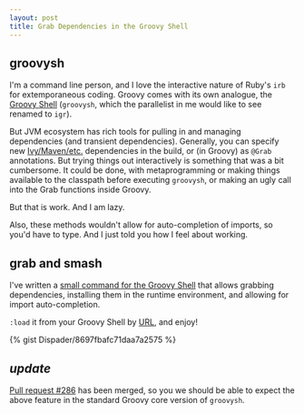 ```yaml
---
layout: post
title: Grab Dependencies in the Groovy Shell
---
```


## groovysh

I'm a command line person, and I love the interactive nature of Ruby's `irb` for extemporaneous coding.  Groovy comes with its own analogue, the [Groovy Shell](http://groovy-lang.org/groovysh.html) (`groovysh`, which the parallelist in me would like to see renamed to `igr`).

But JVM ecosystem has rich tools for pulling in and managing dependencies (and transient dependencies).  Generally, you can specify new [Ivy/Maven/etc.](http://mvnrepository.com/) dependencies in the build, or (in Groovy) as `@Grab` annotations.  But trying things out interactively is something that was a bit cumbersome.  It could be done, with metaprogramming or making things available to the classpath before executing `groovysh`, or making an ugly call into the Grab functions inside Groovy.

But that is work.  And I am lazy.

Also, these methods wouldn't allow for auto-completion of imports, so you'd have to type.  And I just told you how I feel about working.

## grab and smash

I've written a [small command for the Groovy Shell](https://github.com/Dispader/groovysh-command-grab) that allows grabbing dependencies, installing them in the runtime environment, and allowing for import auto-completion.

`:load` it from your Groovy Shell by [URL](https://git.io/v2N1I), and enjoy!

{% gist Dispader/8697fbafc71daa7a2575 %}

## *update*

[Pull request #286](https://github.com/apache/groovy/pull/286) has been merged, so you we should be able to expect the above feature in the standard Groovy core version of `groovysh`.
